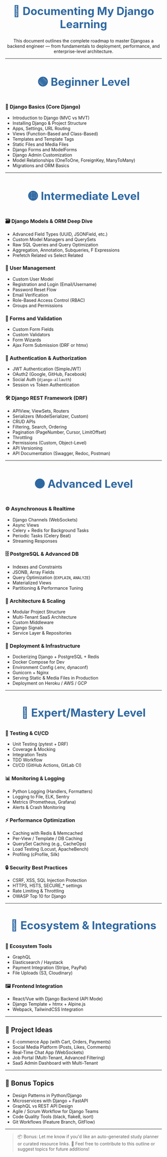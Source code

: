 <h1 align="center" style="font-size: 2.2rem; color: #2e68a1;">🧠 Documenting My Django Learning</h1>

<p align="center">This document outlines the complete roadmap to master Djangoas a backend engineer — from fundamentals to deployment, performance, and enterprise-level architecture.</p>

----

<h3 align="center" style="font-size: 2.2rem; color: #2e68a1;">🟢 Beginner Level </h3>

### 🧱 Django Basics (Core Django)
- Introduction to Django (MVC vs MVT)
- Installing Django & Project Structure
- Apps, Settings, URL Routing
- Views (Function-Based and Class-Based)
- Templates and Template Tags
- Static Files and Media Files
- Django Forms and ModelForms
- Django Admin Customization
- Model Relationships (OneToOne, ForeignKey, ManyToMany)
- Migrations and ORM Basics

---

<h3 align="center" style="font-size: 2.2rem; color: #2e68a1;">🟡 Intermediate Level</h3>

### 🗃️ Django Models & ORM Deep Dive
- Advanced Field Types (UUID, JSONField, etc.)
- Custom Model Managers and QuerySets
- Raw SQL Queries and Query Optimization
- Aggregation, Annotation, Subqueries, F Expressions
- Prefetch Related vs Select Related

### 👤 User Management
- Custom User Model
- Registration and Login (Email/Username)
- Password Reset Flow
- Email Verification
- Role-Based Access Control (RBAC)
- Groups and Permissions

### 🧰 Forms and Validation
- Custom Form Fields
- Custom Validators
- Form Wizards
- Ajax Form Submission (DRF or htmx)

### 🔐 Authentication & Authorization
- JWT Authentication (SimpleJWT)
- OAuth2 (Google, GitHub, Facebook)
- Social Auth (`django-allauth`)
- Session vs Token Authentication

### 🛠️ Django REST Framework (DRF)
- APIView, ViewSets, Routers
- Serializers (ModelSerializer, Custom)
- CRUD APIs
- Filtering, Search, Ordering
- Pagination (PageNumber, Cursor, LimitOffset)
- Throttling
- Permissions (Custom, Object-Level)
- API Versioning
- API Documentation (Swagger, Redoc, Postman)

---


<h3 align="center" style="font-size: 2.2rem; color: #2e68a1;">🟠 Advanced Level </h3>

### ⚙️ Asynchronous & Realtime
- Django Channels (WebSockets)
- Async Views
- Celery + Redis for Background Tasks
- Periodic Tasks (Celery Beat)
- Streaming Responses

### 🗄 PostgreSQL & Advanced DB
- Indexes and Constraints
- JSONB, Array Fields
- Query Optimization (`EXPLAIN`, `ANALYZE`)
- Materialized Views
- Partitioning & Performance Tuning

### 🧠 Architecture & Scaling
- Modular Project Structure
- Multi-Tenant SaaS Architecture
- Custom Middleware
- Django Signals
- Service Layer & Repositories

### 🚀 Deployment & Infrastructure
- Dockerizing Django + PostgreSQL + Redis
- Docker Compose for Dev
- Environment Config (.env, dynaconf)
- Gunicorn + Nginx
- Serving Static & Media Files in Production
- Deployment on Heroku / AWS / GCP

---

<h3 align="center" style="font-size: 2.2rem; color: #2e68a1;">🔵 Expert/Mastery Level </h3>

### 🧪 Testing & CI/CD
- Unit Testing (pytest + DRF)
- Coverage & Mocking
- Integration Tests
- TDD Workflow
- CI/CD (GitHub Actions, GitLab CI)

### 📊 Monitoring & Logging
- Python Logging (Handlers, Formatters)
- Logging to File, ELK, Sentry
- Metrics (Prometheus, Grafana)
- Alerts & Crash Monitoring

### ⚡ Performance Optimization
- Caching with Redis & Memcached
- Per-View / Template / DB Caching
- QuerySet Caching (e.g., CacheOps)
- Load Testing (Locust, ApacheBench)
- Profiling (cProfile, Silk)

### 🔒 Security Best Practices
- CSRF, XSS, SQL Injection Protection
- HTTPS, HSTS, SECURE_* settings
- Rate Limiting & Throttling
- OWASP Top 10 for Django


---

<h3 align="center" style="font-size: 2.2rem; color: #2e68a1;"> 🧩 Ecosystem & Integrations </h3>

### 🔌 Ecosystem Tools
- GraphQL
- Elasticsearch / Haystack
- Payment Integration (Stripe, PayPal)
- File Uploads (S3, Cloudinary)

### 🖼 Frontend Integration
- React/Vue with Django Backend (API Mode)
- Django Template + htmx + Alpine.js
- Webpack, TailwindCSS Integration

---

## 🧱 Project Ideas
- E-commerce App (with Cart, Orders, Payments)
- Social Media Platform (Posts, Likes, Comments)
- Real-Time Chat App (WebSockets)
- Job Portal (Multi-Tenant, Advanced Filtering)
- SaaS Admin Dashboard with Multi-Tenant

---

## 🧭 Bonus Topics
- Design Patterns in Python/Django
- Microservices with Django + FastAPI
- GraphQL vs REST API Design
- Agile / Scrum Workflow for Django Teams
- Code Quality Tools (black, flake8, isort)
- Git Workflows (Feature Branch, GitFlow)

---

> 📦 Bonus: Let me know if you'd like an auto-generated study planner or curated resource links.
> 🤝 Feel free to contribute to this outline or suggest topics for future additions!
